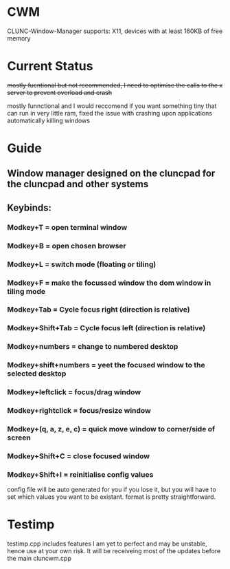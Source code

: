 # CWM
CLUNC-Window-Manager
supports: X11, devices with at least 160KB of free memory

# Current Status
~~mostly fucntional but not recommended, I need to optimise the calls to the x server to prevent overload and crash~~

mostly funnctional and I would reccomend if you want something tiny that can run in very little ram, fixed the issue with crashing upon applications automatically killing windows

# Guide
## Window manager designed on the cluncpad for the cluncpad and other systems
## Keybinds:
### Modkey+T = open terminal window
### Modkey+B = open chosen browser
### Modkey+L = switch mode (floating or tiling)
### Modkey+F = make the focussed window the dom window in tiling mode
### Modkey+Tab = Cycle focus right (direction is relative)
### Modkey+Shift+Tab = Cycle focus left (direction is relative)
### Modkey+numbers = change to numbered desktop
### Modkey+shift+numbers = yeet the focused window to the selected desktop
### Modkey+leftclick = focus/drag window
### Modkey+rightclick = focus/resize window
### Modkey+(q, a, z, e, c) = quick move window to corner/side of screen 
### Modkey+Shift+C = close focused window
### Modkey+Shift+I = reinitialise config values

config file will be auto generated for you if you lose it, but you will have to set which values you want to be existant. format is pretty straightforward.

# Testimp
testimp.cpp includes  features I am yet to perfect and may be unstable, hence use at your own risk. 
It will be receiveing most of the updates before the main cluncwm.cpp




